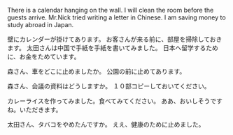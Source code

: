 There is a calendar hanging on the wall.
I will clean the room before the guests arrive.
Mr.Nick tried writing a letter in Chinese.
I am saving money to study abroad in Japan.

壁にカレンダーが掛けてあります。
お客さんが来る前に、部屋を掃除しておきます。
太田さんは中国で手紙を手紙を書いてみました。
日本へ留学するために、お金をためています。

森さん、車をどこに止めましたか。
公園の前に止めてあります。

森さん、会議の資料はどうしますか。
１０部コピーしておいてください。

カレーライスを作ってみました。食べてみてください。
ああ、おいしそうですね。いただきます。

太田さん、タバコをやめたんですか。
ええ、健康のために止めました。
